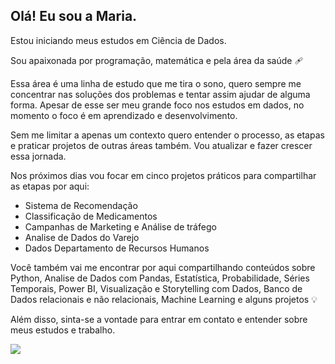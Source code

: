 ## Olá! Eu sou a Maria.
  

Estou iniciando meus estudos em Ciência de Dados. 

Sou apaixonada por programação, matemática e pela área da saúde 🩹

Essa área é uma linha de estudo que me tira o sono, quero sempre me concentrar nas soluções dos problemas e tentar assim ajudar de alguma forma. Apesar de esse ser meu grande foco nos estudos em dados, no momento o foco é em aprendizado e desenvolvimento. 

Sem me limitar a apenas um contexto quero entender o processo, as etapas e praticar projetos de outras áreas também.
Vou atualizar e fazer crescer essa jornada.

Nos próximos dias vou focar em cinco projetos práticos para compartilhar as etapas por aqui:

- Sistema de Recomendação
- Classificação de Medicamentos
- Campanhas de Marketing e Análise de tráfego
- Analise de Dados do Varejo
- Dados Departamento de Recursos Humanos

Você também vai me encontrar por aqui compartilhando conteúdos sobre Python, Analise de Dados com Pandas, Estatística, Probabilidade, Séries Temporais, Power BI, Visualização e Storytelling com Dados, Banco de Dados relacionais e não relacionais, Machine Learning e alguns projetos 💡

Além disso, sinta-se a vontade para entrar em contato e entender sobre meus estudos e trabalho.

<div> 
  <a href="https://www.linkedin.com/in/mariagabrielamiguel/" target="_blank"><img src="https://img.shields.io/badge/-LinkedIn-%230077B5?style=for-the-badge&logo=linkedin&logoColor=white" target="_blank"></a>
 
</div>
